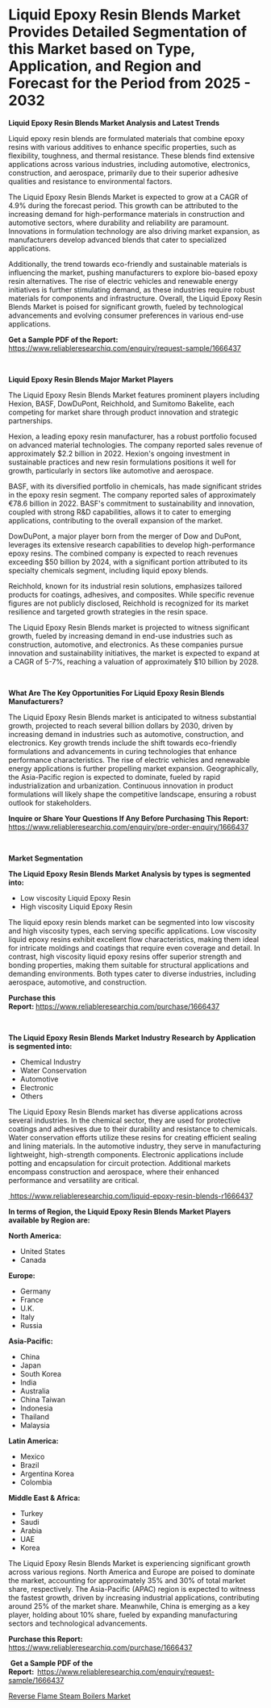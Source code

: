 <p><h1>Liquid Epoxy Resin Blends Market Provides Detailed Segmentation of this Market based on Type, Application, and Region and Forecast for the Period from 2025 - 2032</h1></p><p><strong>Liquid Epoxy Resin Blends Market Analysis and Latest Trends</strong></p>
<p><p>Liquid epoxy resin blends are formulated materials that combine epoxy resins with various additives to enhance specific properties, such as flexibility, toughness, and thermal resistance. These blends find extensive applications across various industries, including automotive, electronics, construction, and aerospace, primarily due to their superior adhesive qualities and resistance to environmental factors.</p><p>The Liquid Epoxy Resin Blends Market is expected to grow at a CAGR of 4.9% during the forecast period. This growth can be attributed to the increasing demand for high-performance materials in construction and automotive sectors, where durability and reliability are paramount. Innovations in formulation technology are also driving market expansion, as manufacturers develop advanced blends that cater to specialized applications.</p><p>Additionally, the trend towards eco-friendly and sustainable materials is influencing the market, pushing manufacturers to explore bio-based epoxy resin alternatives. The rise of electric vehicles and renewable energy initiatives is further stimulating demand, as these industries require robust materials for components and infrastructure. Overall, the Liquid Epoxy Resin Blends Market is poised for significant growth, fueled by technological advancements and evolving consumer preferences in various end-use applications.</p></p>
<p><strong>Get a Sample PDF of the Report:&nbsp;</strong> <a href="https://www.reliableresearchiq.com/enquiry/request-sample/1666437?utm_campaign=2717&utm_medium=2&utm_source=Github&utm_content=ia&utm_term=08032025&utm_id=liquid-epoxy-resin-blends">https://www.reliableresearchiq.com/enquiry/request-sample/1666437</a></p>
<p>&nbsp;</p>
<p><strong>Liquid Epoxy Resin Blends Major Market Players</strong></p>
<p><p>The Liquid Epoxy Resin Blends Market features prominent players including Hexion, BASF, DowDuPont, Reichhold, and Sumitomo Bakelite, each competing for market share through product innovation and strategic partnerships. </p><p>Hexion, a leading epoxy resin manufacturer, has a robust portfolio focused on advanced material technologies. The company reported sales revenue of approximately $2.2 billion in 2022. Hexion's ongoing investment in sustainable practices and new resin formulations positions it well for growth, particularly in sectors like automotive and aerospace.</p><p>BASF, with its diversified portfolio in chemicals, has made significant strides in the epoxy resin segment. The company reported sales of approximately €78.6 billion in 2022. BASF's commitment to sustainability and innovation, coupled with strong R&D capabilities, allows it to cater to emerging applications, contributing to the overall expansion of the market.</p><p>DowDuPont, a major player born from the merger of Dow and DuPont, leverages its extensive research capabilities to develop high-performance epoxy resins. The combined company is expected to reach revenues exceeding $50 billion by 2024, with a significant portion attributed to its specialty chemicals segment, including liquid epoxy blends.</p><p>Reichhold, known for its industrial resin solutions, emphasizes tailored products for coatings, adhesives, and composites. While specific revenue figures are not publicly disclosed, Reichhold is recognized for its market resilience and targeted growth strategies in the resin space.</p><p>The Liquid Epoxy Resin Blends market is projected to witness significant growth, fueled by increasing demand in end-use industries such as construction, automotive, and electronics. As these companies pursue innovation and sustainability initiatives, the market is expected to expand at a CAGR of 5-7%, reaching a valuation of approximately $10 billion by 2028.</p></p>
<p>&nbsp;</p>
<p><strong>What Are The Key Opportunities For Liquid Epoxy Resin Blends Manufacturers?</strong></p>
<p><p>The Liquid Epoxy Resin Blends market is anticipated to witness substantial growth, projected to reach several billion dollars by 2030, driven by increasing demand in industries such as automotive, construction, and electronics. Key growth trends include the shift towards eco-friendly formulations and advancements in curing technologies that enhance performance characteristics. The rise of electric vehicles and renewable energy applications is further propelling market expansion. Geographically, the Asia-Pacific region is expected to dominate, fueled by rapid industrialization and urbanization. Continuous innovation in product formulations will likely shape the competitive landscape, ensuring a robust outlook for stakeholders.</p></p>
<p><strong>Inquire or Share Your Questions If Any Before Purchasing This Report:</strong> <a href="https://www.reliableresearchiq.com/enquiry/pre-order-enquiry/1666437?utm_campaign=2717&utm_medium=2&utm_source=Github&utm_content=ia&utm_term=08032025&utm_id=liquid-epoxy-resin-blends">https://www.reliableresearchiq.com/enquiry/pre-order-enquiry/1666437</a></p>
<p>&nbsp;</p>
<p><strong>Market Segmentation</strong></p>
<p><strong>The Liquid Epoxy Resin Blends Market Analysis by types is segmented into:</strong></p>
<p><ul><li>Low viscosity Liquid Epoxy Resin</li><li>High viscosity Liquid Epoxy Resin</li></ul></p>
<p><p>The liquid epoxy resin blends market can be segmented into low viscosity and high viscosity types, each serving specific applications. Low viscosity liquid epoxy resins exhibit excellent flow characteristics, making them ideal for intricate moldings and coatings that require even coverage and detail. In contrast, high viscosity liquid epoxy resins offer superior strength and bonding properties, making them suitable for structural applications and demanding environments. Both types cater to diverse industries, including aerospace, automotive, and construction.</p></p>
<p><strong>Purchase this Report:&nbsp;</strong><a href="https://www.reliableresearchiq.com/purchase/1666437?utm_campaign=2717&utm_medium=2&utm_source=Github&utm_content=ia&utm_term=08032025&utm_id=liquid-epoxy-resin-blends">https://www.reliableresearchiq.com/purchase/1666437</a></p>
<p>&nbsp;</p>
<p><strong>The Liquid Epoxy Resin Blends Market Industry Research by Application is segmented into:</strong></p>
<p><ul><li>Chemical Industry</li><li>Water Conservation</li><li>Automotive</li><li>Electronic</li><li>Others</li></ul></p>
<p><p>The Liquid Epoxy Resin Blends market has diverse applications across several industries. In the chemical sector, they are used for protective coatings and adhesives due to their durability and resistance to chemicals. Water conservation efforts utilize these resins for creating efficient sealing and lining materials. In the automotive industry, they serve in manufacturing lightweight, high-strength components. Electronic applications include potting and encapsulation for circuit protection. Additional markets encompass construction and aerospace, where their enhanced performance and versatility are critical.</p></p>
<p><a href="https://www.reliableresearchiq.com/liquid-epoxy-resin-blends-r1666437?utm_campaign=2717&utm_medium=2&utm_source=Github&utm_content=ia&utm_term=08032025&utm_id=liquid-epoxy-resin-blends">&nbsp;https://www.reliableresearchiq.com/liquid-epoxy-resin-blends-r1666437</a></p>
<p><strong>In terms of Region, the Liquid Epoxy Resin Blends Market Players available by Region are:</strong></p>
<p>
    <p> <strong> North America: </strong>
        <ul>
            <li>United States</li>
            <li>Canada</li>
        </ul>
        </p> 
    <p> <strong> Europe: </strong>
        <ul>
            <li>Germany</li>
            <li>France</li>
            <li>U.K.</li>
            <li>Italy</li>
            <li>Russia</li>
        </ul>
        </p> 
    <p> <strong> Asia-Pacific: </strong>
        <ul>
            <li>China</li>
            <li>Japan</li>
            <li>South Korea</li>
            <li>India</li>
            <li>Australia</li>
            <li>China Taiwan</li>
            <li>Indonesia</li>
            <li>Thailand</li>
            <li>Malaysia</li>
        </ul>
        </p> 
    <p> <strong> Latin America: </strong>
        <ul>
            <li>Mexico</li>
            <li>Brazil</li>
            <li>Argentina Korea</li>
            <li>Colombia</li>
        </ul>
        </p> 
    <p> <strong> Middle East & Africa: </strong>
        <ul>
            <li>Turkey</li>
            <li>Saudi</li>
            <li>Arabia</li>
            <li>UAE</li>
            <li>Korea</li>
        </ul>
    </p>
    </p>
<p><p>The Liquid Epoxy Resin Blends Market is experiencing significant growth across various regions. North America and Europe are poised to dominate the market, accounting for approximately 35% and 30% of total market share, respectively. The Asia-Pacific (APAC) region is expected to witness the fastest growth, driven by increasing industrial applications, contributing around 25% of the market share. Meanwhile, China is emerging as a key player, holding about 10% share, fueled by expanding manufacturing sectors and technological advancements.</p></p>
<p><strong>Purchase this Report: </strong><a href="https://www.reliableresearchiq.com/purchase/1666437?utm_campaign=2717&utm_medium=2&utm_source=Github&utm_content=ia&utm_term=08032025&utm_id=liquid-epoxy-resin-blends">https://www.reliableresearchiq.com/purchase/1666437</a></p>
<p>&nbsp;<strong>Get a Sample PDF of the Report:&nbsp;&nbsp;</strong><a href="https://www.reliableresearchiq.com/enquiry/request-sample/1666437?utm_campaign=2717&utm_medium=2&utm_source=Github&utm_content=ia&utm_term=08032025&utm_id=liquid-epoxy-resin-blends">https://www.reliableresearchiq.com/enquiry/request-sample/1666437</a></p>
<p><strong></strong></p>
<p><p><a href="https://github.com/djembashote/Market-Research-Report-List-1/blob/main/reverse-flame-steam-boilers-market.md?utm_campaign=2717&utm_medium=2&utm_source=Github&utm_content=ia&utm_term=08032025&utm_id=liquid-epoxy-resin-blends">Reverse Flame Steam Boilers Market</a></p></p>